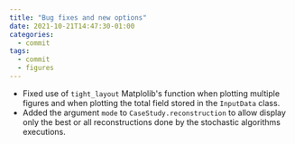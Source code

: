 ```yaml
---
title: "Bug fixes and new options"
date: 2021-10-21T14:47:30-01:00
categories:
  - commit
tags:
  - commit
  - figures
---
```


* Fixed use of `tight_layout` Matplolib's function when plotting multiple figures and when plotting the total field stored in the `InputData` class.
* Added the argument `mode` to `CaseStudy.reconstruction` to allow display only the best or all reconstructions done by the stochastic algorithms executions.